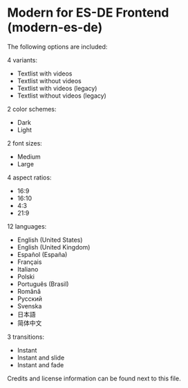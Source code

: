 # Modern for ES-DE Frontend (modern-es-de)

The following options are included:

4 variants:

- Textlist with videos
- Textlist without videos
- Textlist with videos (legacy)
- Textlist without videos (legacy)

2 color schemes:

- Dark
- Light

2 font sizes:

- Medium
- Large

4 aspect ratios:

- 16:9
- 16:10
- 4:3
- 21:9

12 languages:

- English (United States)
- English (United Kingdom)
- Español (España)
- Français
- Italiano
- Polski
- Português (Brasil)
- Română
- Русский
- Svenska
- 日本語
- 简体中文

3 transitions:

- Instant
- Instant and slide
- Instant and fade

Credits and license information can be found next to this file.
